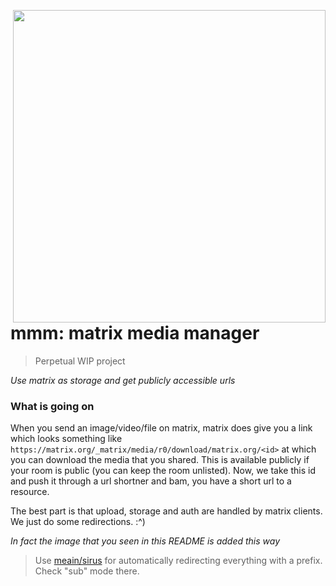 <a href="url"><img src="https://r.meain.io/m/eepvoDTfPaOmQqOVIcWPxiJT" align="right" height="500" ></a>

# mmm: matrix media manager

> Perpetual WIP project

*Use matrix as storage and get publicly accessible urls*

### What is going on

When you send an image/video/file on matrix, matrix does give you a link which looks something like `https://matrix.org/_matrix/media/r0/download/matrix.org/<id>` at which you can download the media that you shared. This is available publicly if your room is public (you can keep the room unlisted). Now, we take this id and push it through a url shortner and bam, you have a short url to a resource.

The best part is that upload, storage and auth are handled by matrix clients. We just do some redirections. :^)

*In fact the image that you seen in this README is added this way*

> Use [meain/sirus](https://github.com/meain/sirus) for automatically redirecting everything with a prefix. Check "sub" mode there.
